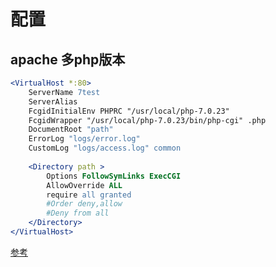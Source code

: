 # 配置

## apache 多php版本
```apache
<VirtualHost *:80>
    ServerName 7test
    ServerAlias
    FcgidInitialEnv PHPRC "/usr/local/php-7.0.23"
    FcgidWrapper "/usr/local/php-7.0.23/bin/php-cgi" .php
    DocumentRoot "path"
    ErrorLog "logs/error.log"
    CustomLog "logs/access.log" common
    
    <Directory path >
        Options FollowSymLinks ExecCGI
        AllowOverride ALL
        require all granted
        #Order deny,allow
        #Deny from all
    </Directory>
</VirtualHost>
```
[参考](https://my.oschina.net/adamtv/blog/743422)
